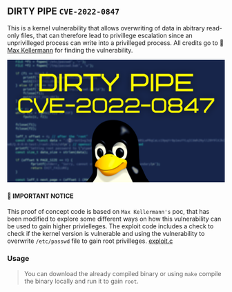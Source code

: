 ## DIRTY PIPE `CVE-2022-0847`

This is a kernel vulnerability that allows overwriting of data in
abitrary read-only files, that can therefore lead to privillege escalation since an unprivilleged 
process can write into a privilleged process. All credits go to 🥇[Max Kellermann](https://dirtypipe.cm4all.com/) for finding the vulnerability.

![profile](dirty_pipe.png)


#### 👻 IMPORTANT NOTICE

This proof of concept code is based on `Max Kellermann's` poc, that has been modified to explore some different 
ways on how this vulnerability can be used to gain higher privielleges. The exploit code includes a check  to check if the kernel version is vulnerable and using the vulnerability to overwrite `/etc/passwd` file to gain root privilleges. [exploit.c](dpipe.c)

### Usage

> You can download the already compiled binary or using `make` compile the binary locally and run it to gain `root`.
